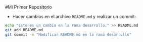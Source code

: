 #Mi Primer Repositorio
- Hacer cambios en el archivo `README.md` y realizar un commit:
```bash
echo "Este es un cambio en la rama desarrollo." >> README.md
git add README.md
git commit -m "Modificar README.md en la rama desarrollo"
